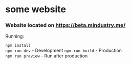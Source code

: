 # some website

### Website located on https://beta.mindustry.me/

Running:

`npm install`
\
`npm run dev` - Development
`npm run build` - Production
\
`npm run preview` - Run after production

